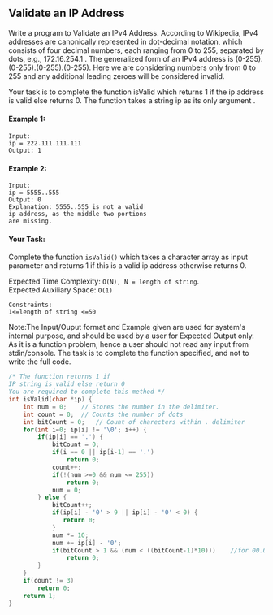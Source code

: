 ## Validate an IP Address

Write a program to Validate an IPv4 Address. According to Wikipedia, IPv4 addresses are canonically represented in dot-decimal notation, which consists of four decimal numbers, each ranging from 0 to 255, separated by dots, e.g., 172.16.254.1 . The generalized form of an IPv4 address is (0-255).(0-255).(0-255).(0-255). Here we are considering numbers only from 0 to 255 and any additional leading zeroes will be considered invalid.

Your task is to complete the function isValid which returns 1 if the ip address is valid else returns 0. The function takes a string ip as its only argument .

#### Example 1:

```
Input:
ip = 222.111.111.111
Output: 1
```

#### Example 2:

```
Input:
ip = 5555..555
Output: 0
Explanation: 5555..555 is not a valid
ip address, as the middle two portions
are missing.
```

#### Your Task:

Complete the function `isValid()` which takes a character array as input parameter and returns 1 if this is a valid ip address otherwise returns 0.

Expected Time Complexity: `O(N), N = length of string`.  
Expected Auxiliary Space: `O(1)`

```
Constraints:
1<=length of string <=50
```

Note:The Input/Ouput format and Example given are used for system's internal purpose, and should be used by a user for Expected Output only. As it is a function problem, hence a user should not read any input from stdin/console. The task is to complete the function specified, and not to write the full code.

```c++
/* The function returns 1 if
IP string is valid else return 0
You are required to complete this method */
int isValid(char *ip) {
    int num = 0;    // Stores the number in the delimiter.
    int count = 0;  // Counts the number of dots
    int bitCount = 0;   // Count of charecters within . delimiter
    for(int i=0; ip[i] != '\0'; i++) {
        if(ip[i] == '.') {
            bitCount = 0;
            if(i == 0 || ip[i-1] == '.')
                return 0;
            count++;
            if(!(num >=0 && num <= 255))
                return 0;
            num = 0;
        } else {
            bitCount++;
            if(ip[i] - '0' > 9 || ip[i] - '0' < 0) {
               return 0;
            }
            num *= 10;
            num += ip[i] - '0';
            if(bitCount > 1 && (num < ((bitCount-1)*10)))    //for 00.00.00.01
                return 0;
        }
    }
    if(count != 3)
        return 0;
    return 1;
}
```
